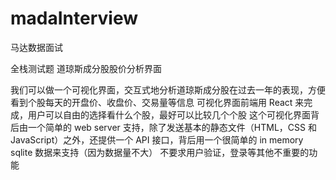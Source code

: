# madaInterview
马达数据面试

全栈测试题
道琼斯成分股股价分析界面

我们可以做一个可视化界面，交互式地分析道琼斯成分股在过去一年的表现，方便看到个股每天的开盘价、收盘价、交易量等信息
可视化界面前端用 React 来完成，用户可以自由的选择看什么个股，最好可以比较几个个股
这个可视化界面背后由一个简单的 web server 支持，除了发送基本的静态文件（HTML，CSS 和 JavaScript）之外，还提供一个 API 接口，背后用一个很简单的 in memory sqlite 数据来支持（因为数据量不大）
不要求用户验证，登录等其他不重要的功能
